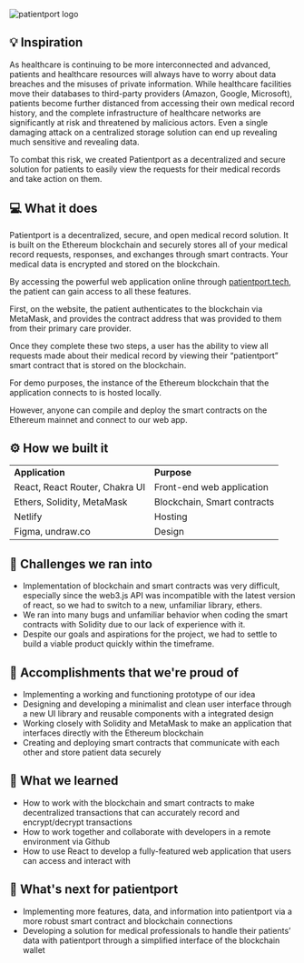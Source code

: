 ![patientport logo](https://i.imgur.com/qWsX4Yw.png)

## 💡 Inspiration

As healthcare is continuing to be more interconnected and advanced, patients and healthcare resources will always have to worry about data breaches and the misuses of private information. While healthcare facilities move their databases to third-party providers (Amazon, Google, Microsoft), patients become further distanced from accessing their own medical record history, and the complete infrastructure of healthcare networks are significantly at risk and threatened by malicious actors. Even a single damaging attack on a centralized storage solution can end up revealing much sensitive and revealing data.

To combat this risk, we created Patientport as a decentralized and secure solution for patients to easily view the requests for their medical records and take action on them.

## 💻 What it does

Patientport is a decentralized, secure, and open medical record solution. It is built on the Ethereum blockchain and securely stores all of your medical record requests, responses, and exchanges through smart contracts. Your medical data is encrypted and stored on the blockchain. 

By accessing the powerful web application online through [patientport.tech](https://www.patientport.tech/), the patient can gain access to all these features. 

First, on the website, the patient authenticates to the blockchain via MetaMask, and provides the contract address that was provided to them from their primary care provider.

Once they complete these two steps, a user has the ability to view all requests made about their medical record by viewing their “patientport” smart contract that is stored on the blockchain.

For demo purposes, the instance of the Ethereum blockchain that the application connects to is hosted locally.

However, anyone can compile and deploy the smart contracts on the Ethereum mainnet and connect to our web app.

## ⚙️ How we built it

<table>
  <tr>
   <td><strong>Application</strong>
   </td>
   <td><strong>Purpose</strong>
   </td>
  </tr>
  <tr>
   <td>React, React Router, Chakra UI
   </td>
   <td>Front-end web application
   </td>
  </tr>
  <tr>
   <td>Ethers, Solidity, MetaMask
   </td>
   <td>Blockchain, Smart contracts
   </td>
  </tr>
  <tr>
   <td>Netlify
   </td>
   <td>Hosting
   </td>
  </tr>
  <tr>
   <td>Figma, undraw.co
   </td>
   <td>Design
   </td>
  </tr>
</table>

## 🧠 Challenges we ran into

* Implementation of blockchain and smart contracts was very difficult, especially since the web3.js API was incompatible with the latest version of react, so we had to switch to a new, unfamiliar library, ethers.
* We ran into many bugs and unfamiliar behavior when coding the smart contracts with Solidity due to our lack of experience with it.
* Despite our goals and aspirations for the project, we had to settle to build a viable product quickly within the timeframe.

## 🏅 Accomplishments that we're proud of

* Implementing a working and functioning prototype of our idea
* Designing and developing a minimalist and clean user interface through a new UI library and reusable components with a integrated design
* Working closely with Solidity and MetaMask to make an application that interfaces directly with the Ethereum blockchain
* Creating and deploying smart contracts that communicate with each other and store patient data securely

## 📖 What we learned

* How to work with the blockchain and smart contracts to make decentralized transactions that can accurately record and encrypt/decrypt transactions
* How to work together and collaborate with developers in a remote environment via Github
* How to use React to develop a fully-featured web application that users can access and interact with

## 🚀 What's next for patientport

* Implementing more features, data, and information into patientport via a more robust smart contract and blockchain connections
* Developing a solution for medical professionals to handle their patients’ data with patientport through a simplified interface of the blockchain wallet
